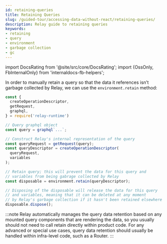 ```yaml
---
id: retaining-queries
title: Retaining Queries
slug: /guided-tour/accessing-data-without-react/retaining-queries/
description: Relay guide to retaining queries
keywords:
- retaining
- query
- environment
- garbage collection
- gc
---
```


import DocsRating from '@site/src/core/DocsRating';
import {OssOnly, FbInternalOnly} from 'internaldocs-fb-helpers';

In order to manually retain a query so that the data it references isn’t garbage collected by Relay, we can use the `environment.retain` method:

```js
const {
  createOperationDescriptor,
  getRequest,
  graphql,
} = require('relay-runtime')

// Query graphql object
const query = graphql`...`;

// Construct Relay's internal representation of the query
const queryRequest = getRequest(query);
const queryDescriptor = createOperationDescriptor(
  queryRequest,
  variables
);

// Retain query; this will prevent the data for this query and
// variables from being gabrage collected by Relay
const disposable = environment.retain(queryDescriptor);

// Disposing of the disposable will release the data for this query
// and variables, meaning that it can be deleted at any moment
// by Relay's garbage collection if it hasn't been retained elsewhere
disposable.dispose();
```

:::note
Relay automatically manages the query data retention based on any mounted query components that are rendering the data, so you usually should not need to call retain directly within product code. For any advanced or special use cases, query data retention should usually be handled within infra-level code, such as a Router.
:::


<DocsRating />
